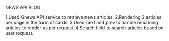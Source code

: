 NEWS API BLOG

1.Used Gnews API service to retrieve news articles.
2.Rendering 3 articles per page in the form of cards.
3.Used next and prev to handle remaining articles to render as per request.
4.Search field to search articles based on user request. 